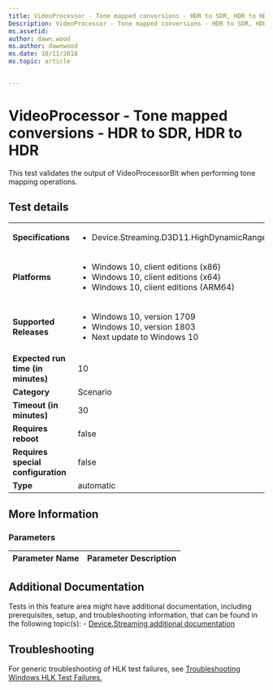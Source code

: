 ```yaml
---
title: VideoProcessor - Tone mapped conversions - HDR to SDR, HDR to HDR
Description: VideoProcessor - Tone mapped conversions - HDR to SDR, HDR to HDR
ms.assetid: 
author: dawn.wood
ms.author: dawnwood
ms.date: 10/11/2018
ms.topic: article


---
```


# VideoProcessor - Tone mapped conversions - HDR to SDR, HDR to HDR

This test validates the output of VideoProcessorBlt when performing tone mapping operations.

## Test details
|||
|---|---|
| **Specifications**  | <ul><li>Device.Streaming.D3D11.HighDynamicRange.Playback</li></ul> |  
| **Platforms**   | <ul><li>Windows 10, client editions (x86)</li><li>Windows 10, client editions (x64)</li><li>Windows 10, client editions (ARM64)</li></ul> |
| **Supported Releases** | <ul><li>Windows 10, version 1709</li><li>Windows 10, version 1803</li><li>Next update to Windows 10</li></ul> |
|**Expected run time (in minutes)**| 10 |
|**Category**| Scenario |
|**Timeout (in minutes)**| 30 |
|**Requires reboot**| false |
|**Requires special configuration**| false |
|**Type**| automatic |

## More Information
### Parameters
| Parameter Name | Parameter Description |
| --- | --- |


## Additional Documentation
Tests in this feature area might have additional documentation, including prerequisites, setup, and troubleshooting information, that can be found in the following topic(s): - [Device.Streaming additional documentation](device-streaming-additional-documentation.md)



## Troubleshooting
For generic troubleshooting of HLK test failures, see [Troubleshooting Windows HLK Test Failures.](..\user\troubleshooting-windows-hlk-test-failures.md)